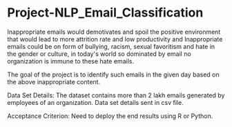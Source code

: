 # Project-NLP_Email_Classification
Inappropriate emails would demotivates and spoil the positive environment that would lead to more attrition rate and low productivity and Inappropriate emails could be on form of bullying, racism, sexual favoritism and hate in the gender or culture, in today's world so dominated by email no organization is immune to these hate emails.

The goal of the project is to identify such emails in the given day based on the above inappropriate content.

Data Set Details:
The dataset contains more than 2 lakh emails generated by employees of an organization.
Data set details sent in csv file. 

Acceptance Criterion: Need to deploy the end results using R or Python.
